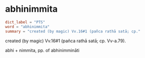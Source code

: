 # abhinimmita

``` toml
dict_label = "PTS"
word = "abhinimmita"
summary = "created (by magic) Vv.16#1 (pañca rathā satā; cp."
```

created (by magic) Vv.16#1 (pañca rathā satā; cp. Vv\-a.79).

abhi \+ nimmita, pp. of abhinimmināti

